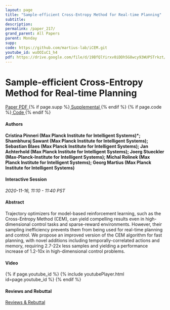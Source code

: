 ```yaml
---
layout: page
title: "Sample-efficient Cross-Entropy Method for Real-time Planning"
subtitle: 
description:
permalink: /paper_217/
grand_parent: All Papers
parent: Monday
supp: 
code: https://github.com/martius-lab/iCEM.git
youtube_id: wuOOIuC1_h4
pdf: https://drive.google.com/file/d/19BfQlYirxv0iDDh5G8wcy93WUPSTrkzt/view
---
```


# Sample-efficient Cross-Entropy Method for Real-time Planning

<a href="https://drive.google.com/file/d/19BfQlYirxv0iDDh5G8wcy93WUPSTrkzt/view" target="_blank" rel="noopener noreferrer" class="btn btn-blue"><i class="fa fa-file-text-o" aria-hidden="true"></i> Paper PDF </a> {% if page.supp %}<a href="" target="_blank" rel="noopener noreferrer" class="btn btn-green"><i class="fa fa-file-text-o" aria-hidden="true"></i> Supplemental </a>{% endif %} {% if page.code %}<a href="https://github.com/martius-lab/iCEM.git" target="_blank" rel="noopener noreferrer" class="btn"><i class="fa fa-github" aria-hidden="true"></i> Code </a>{% endif %} 

#### Authors
**Cristina Pinneri (Max Planck Institute for Intelligent Systems)*; Shambhuraj Sawant (Max Planck Institute for Intelligent Systems); Sebastian Blaes (Max Planck Institute for Intelligent Systems); Jan Achterhold (Max Planck Institute for Intelligent Systems); Joerg Stueckler (Max-Planck-Institute for Intelligent Systems); Michal Rolinek (Max Planck Institute for Intelligent Systems); Georg Martius (Max Planck Institute for Intelligent Systems)**

#### Interactive Session
*2020-11-16, 11:10 - 11:40 PST* 

#### Abstract
Trajectory optimizers for model-based reinforcement learning, such as the  Cross-Entropy Method (CEM), can yield compelling results even in high-dimensional control tasks and sparse-reward environments.
However, their sampling inefficiency prevents them from being used for real-time planning and control.
We propose an improved version of the CEM algorithm for fast planning, with novel additions including temporally-correlated actions and memory,
requiring 2.7-22x less samples and yielding a performance increase of 1.2-10x in high-dimensional control problems.

#### Video
{% if page.youtube_id %}
{% include youtubePlayer.html id=page.youtube_id %}
{% endif %}

#### Reviews and Rebuttal
<a href="https://drive.google.com/file/d/1TLUeIzAm6doHMSff1F22lfiz3awU7K9O/view" target="_blank" rel="noopener noreferrer" class="btn btn-purple"><i class="fa fa-pencil-square-o" aria-hidden="true"></i> Reviews & Rebuttal </a>

